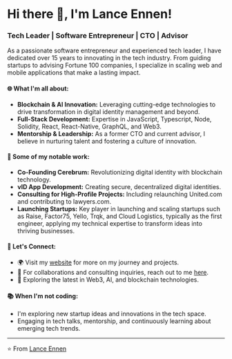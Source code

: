 # Hi there 👋, I'm Lance Ennen!

### Tech Leader | Software Entrepreneur | CTO | Advisor

As a passionate software entrepreneur and experienced tech leader, I have dedicated over 15 years to innovating in the tech industry. From guiding startups to advising Fortune 100 companies, I specialize in scaling web and mobile applications that make a lasting impact.

#### 🌐 What I'm all about:
- **Blockchain & AI Innovation:** Leveraging cutting-edge technologies to drive transformation in digital identity management and beyond.
- **Full-Stack Development:** Expertise in JavaScript, Typescript, Node, Solidity, React, React-Native, GraphQL, and Web3.
- **Mentorship & Leadership:** As a former CTO and current advisor, I believe in nurturing talent and fostering a culture of innovation.

#### 🚀 Some of my notable work:
- **Co-Founding Cerebrum:** Revolutionizing digital identity with blockchain technology.
- **vID App Development:** Creating secure, decentralized digital identities.
- **Consulting for High-Profile Projects:** Including relaunching United.com and contributing to lawyers.com.
- **Launching Startups:** Key player in launching and scaling startups such as Raise, Factor75, Yello, Trqk, and Cloud Logistics, typically as the first engineer, applying my technical expertise to transform ideas into thriving businesses.

#### 🤝 Let's Connect:
- 🌍 Visit my [website](https://lanceennen.com) for more on my journey and projects.
- 💼 For collaborations and consulting inquiries, reach out to me [here](https://lanceennen.com/contact).
- 👀 Exploring the latest in Web3, AI, and blockchain technologies.

#### 📚 When I'm not coding:
- I'm exploring new startup ideas and innovations in the tech space.
- Engaging in tech talks, mentorship, and continuously learning about emerging tech trends.

---

⭐️ From [Lance Ennen](https://github.com/byennen)
